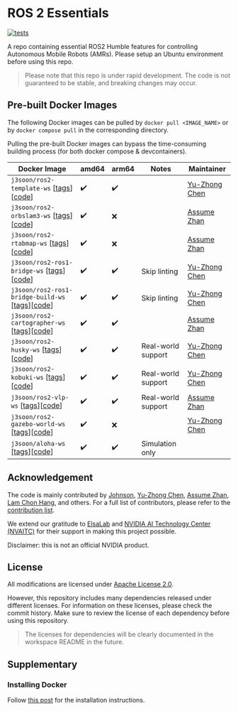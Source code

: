 # ROS 2 Essentials

[![tests](https://img.shields.io/github/actions/workflow/status/j3soon/ros2-essentials/test-common.yaml?label=tests)](https://github.com/j3soon/ros2-essentials/actions/workflows/test-common.yaml)

A repo containing essential ROS2 Humble features for controlling Autonomous Mobile Robots (AMRs). Please setup an Ubuntu environment before using this repo.

> Please note that this repo is under rapid development. The code is not guaranteed to be stable, and breaking changes may occur.

## Pre-built Docker Images

The following Docker images can be pulled by `docker pull <IMAGE_NAME>` or by `docker compose pull` in the corresponding directory.

Pulling the pre-built Docker images can bypass the time-consuming building process (for both docker compose & devcontainers).

| Docker Image | amd64 | arm64 | Notes | Maintainer |
|--------------|-------|-------|-------|------------|
| `j3soon/ros2-template-ws` [[tags](https://hub.docker.com/r/j3soon/ros2-template-ws/tags)][[code](./template_ws)] | ✔️ | ✔️ | | [Yu-Zhong Chen](https://github.com/YuZhong-Chen) |
| `j3soon/ros2-orbslam3-ws` [[tags](https://hub.docker.com/r/j3soon/ros2-orbslam3-ws/tags)][[code](./orbslam3_ws)] | ✔️ | ❌ | | [Assume Zhan](https://github.com/Assume-Zhan) |
| `j3soon/ros2-rtabmap-ws` [[tags](https://hub.docker.com/r/j3soon/ros2-rtabmap-ws/tags)][[code](./rtabmap_ws)] | ✔️ | ❌ | | [Assume Zhan](https://github.com/Assume-Zhan) |
| `j3soon/ros2-ros1-bridge-ws` [[tags](https://hub.docker.com/r/j3soon/ros2-ros1-bridge-ws/tags)][[code](./ros1_bridge_ws)] | ✔️ | ✔️ | Skip linting | [Yu-Zhong Chen](https://github.com/YuZhong-Chen) |
| `j3soon/ros2-ros1-bridge-build-ws` [[tags](https://hub.docker.com/r/j3soon/ros2-ros1-bridge-build-ws/tags)][[code](./ros1_bridge_ws)] | ✔️ | ✔️ | Skip linting | [Yu-Zhong Chen](https://github.com/YuZhong-Chen) |
| `j3soon/ros2-cartographer-ws` [[tags](https://hub.docker.com/r/j3soon/ros2-cartographer-ws/tags)][[code](./cartographer_ws)] | ✔️ | ✔️ | | [Assume Zhan](https://github.com/Assume-Zhan) |
| `j3soon/ros2-husky-ws` [[tags](https://hub.docker.com/r/j3soon/ros2-husky-ws/tags)][[code](./husky_ws)] | ✔️ | ✔️ | Real-world support | [Yu-Zhong Chen](https://github.com/YuZhong-Chen) |
| `j3soon/ros2-kobuki-ws` [[tags](https://hub.docker.com/r/j3soon/ros2-kobuki-ws/tags)][[code](./kobuki_ws)] | ✔️ | ✔️ | Real-world support | [Yu-Zhong Chen](https://github.com/YuZhong-Chen) |
| `j3soon/ros2-vlp-ws` [[tags](https://hub.docker.com/r/j3soon/ros2-vlp-ws/tags)][[code](./vlp_ws)] | ✔️ | ✔️ | Real-world support | [Assume Zhan](https://github.com/Assume-Zhan) |
| `j3soon/ros2-gazebo-world-ws` [[tags](https://hub.docker.com/r/j3soon/ros2-gazebo-world-ws/tags)][[code](./gazebo_world_ws)] | ✔️ | ❌️ | | [Yu-Zhong Chen](https://github.com/YuZhong-Chen) |
| `j3soon/aloha-ws` [[tags](https://hub.docker.com/r/j3soon/ros2-aloha-ws/tags)][[code](./aloha_ws)] | ✔️ | ✔️ | Simulation only | |

## Acknowledgement

The code is mainly contributed by [Johnson](https://github.com/j3soon), [Yu-Zhong Chen](https://github.com/YuZhong-Chen), [Assume Zhan](https://github.com/Assume-Zhan), [Lam Chon Hang](https://github.com/ClassLongJoe1112), and others. For a full list of contributors, please refer to the [contribution list](https://github.com/j3soon/ros2-essentials/graphs/contributors).

We extend our gratitude to [ElsaLab][elsalab] and [NVIDIA AI Technology Center (NVAITC)][nvaitc] for their support in making this project possible.

[elsalab]: https://github.com/elsa-lab
[nvaitc]: https://github.com/NVAITC

Disclaimer: this is not an official NVIDIA product.

## License

All modifications are licensed under [Apache License 2.0](./LICENSE).

However, this repository includes many dependencies released under different licenses. For information on these licenses, please check the commit history. Make sure to review the license of each dependency before using this repository.

> The licenses for dependencies will be clearly documented in the workspace README in the future.

## Supplementary

### Installing Docker

Follow [this post](https://tutorial.j3soon.com/docker/installation/) for the installation instructions.
